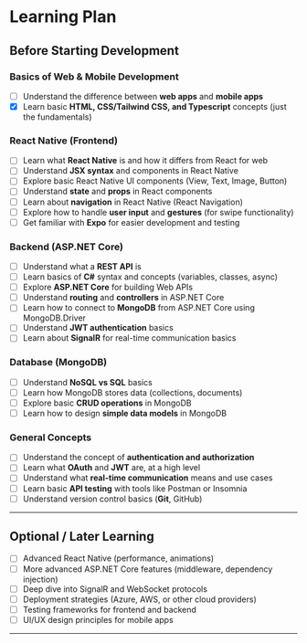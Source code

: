 # Learning Plan

## Before Starting Development

### Basics of Web & Mobile Development
- [ ] Understand the difference between **web apps** and **mobile apps**
- [x] Learn basic **HTML, CSS/Tailwind CSS, and Typescript** concepts (just the fundamentals)

### React Native (Frontend)
- [ ] Learn what **React Native** is and how it differs from React for web
- [ ] Understand **JSX syntax** and components in React Native
- [ ] Explore basic React Native UI components (View, Text, Image, Button)
- [ ] Understand **state** and **props** in React components
- [ ] Learn about **navigation** in React Native (React Navigation)
- [ ] Explore how to handle **user input** and **gestures** (for swipe functionality)
- [ ] Get familiar with **Expo** for easier development and testing

### Backend (ASP.NET Core)
- [ ] Understand what a **REST API** is
- [ ] Learn basics of **C#** syntax and concepts (variables, classes, async)
- [ ] Explore **ASP.NET Core** for building Web APIs
- [ ] Understand **routing** and **controllers** in ASP.NET Core
- [ ] Learn how to connect to **MongoDB** from ASP.NET Core using MongoDB.Driver
- [ ] Understand **JWT authentication** basics
- [ ] Learn about **SignalR** for real-time communication basics

### Database (MongoDB)
- [ ] Understand **NoSQL vs SQL** basics
- [ ] Learn how MongoDB stores data (collections, documents)
- [ ] Explore basic **CRUD operations** in MongoDB
- [ ] Learn how to design **simple data models** in MongoDB

### General Concepts
- [ ] Understand the concept of **authentication and authorization**
- [ ] Learn what **OAuth** and **JWT** are, at a high level
- [ ] Understand what **real-time communication** means and use cases
- [ ] Learn basic **API testing** with tools like Postman or Insomnia
- [ ] Understand version control basics (**Git**, GitHub)

---

## Optional / Later Learning

- [ ] Advanced React Native (performance, animations)
- [ ] More advanced ASP.NET Core features (middleware, dependency injection)
- [ ] Deep dive into SignalR and WebSocket protocols
- [ ] Deployment strategies (Azure, AWS, or other cloud providers)
- [ ] Testing frameworks for frontend and backend
- [ ] UI/UX design principles for mobile apps

---
